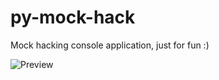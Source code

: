 # py-mock-hack
Mock hacking console application, just for fun :)

![Preview](http://i.piccy.info/i9/a2ea54de836617b63113072ac98400af/1546892352/118212/1292922/Screenshot_2019_01_07_at_21_17_30.png)
